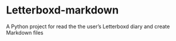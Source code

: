 # Letterboxd-markdown
A Python project for read the the user’s Letterboxd diary and create Markdown files
